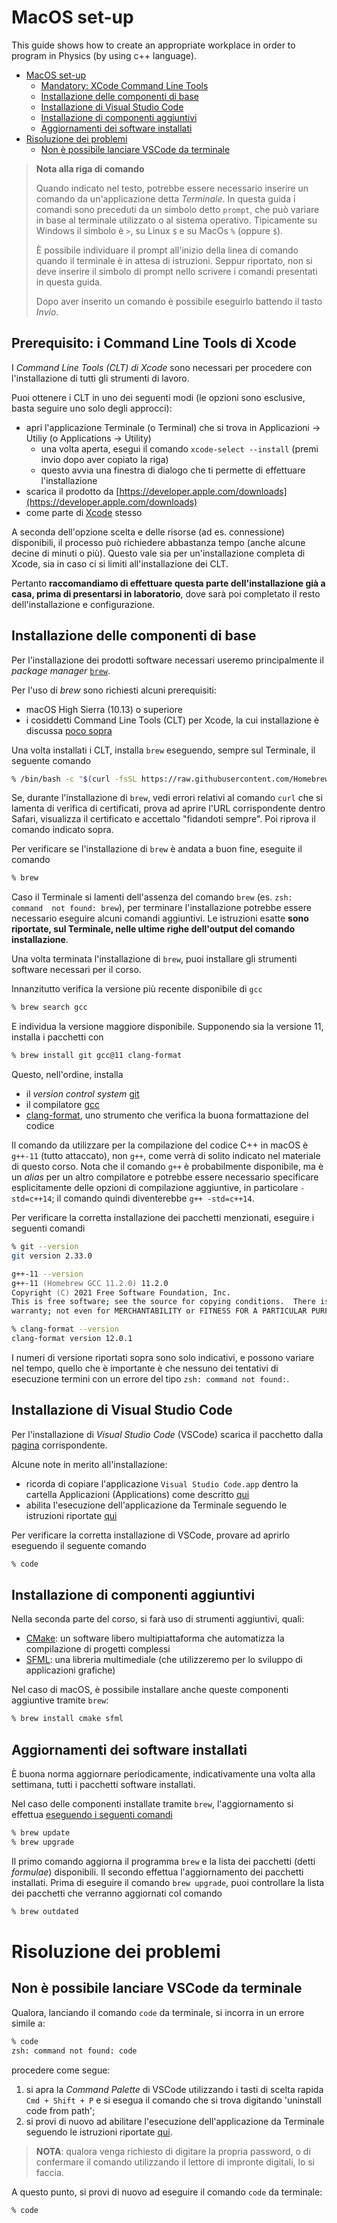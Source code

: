 # MacOS set-up 

This guide shows how to create an appropriate workplace in order to program in Physics (by using c++ language).

- [MacOS set-up](#macos-set-up)
  - [Mandatory: XCode Command Line Tools ](#mandatory-xcode-command-line-tools)
  - [Installazione delle componenti di base](#installazione-delle-componenti-di-base)
  - [Installazione di Visual Studio Code](#installazione-di-visual-studio-code)
  - [Installazione di componenti aggiuntivi](#installazione-di-componenti-aggiuntivi)
  - [Aggiornamenti dei software installati](#aggiornamenti-dei-software-installati)
- [Risoluzione dei problemi](#risoluzione-dei-problemi)
  - [Non è possibile lanciare VSCode da terminale](#non-è-possibile-lanciare-vscode-da-terminale)

> **Nota alla riga di comando**
>
> Quando indicato nel testo, potrebbe essere necessario inserire un comando da un'applicazione detta _Terminale_. In
> questa guida i comandi sono preceduti da un simbolo detto `prompt`, che può variare in base al terminale utilizzato o
> al sistema operativo. Tipicamente su Windows il simbolo è `>`, su Linux `$` e su MacOs `%` (oppure `$`).
>
> È possibile individuare il prompt all'inizio della linea di comando quando il terminale è in attesa di istruzioni.
> Seppur riportato, non si deve inserire il simbolo di prompt nello scrivere i comandi presentati in questa guida.
>
> Dopo aver inserito un comando è possibile eseguirlo battendo il tasto _Invio_.

## Prerequisito: i Command Line Tools di Xcode

I _Command Line Tools (CLT) di Xcode_ sono necessari per procedere con l'installazione di tutti gli strumenti di lavoro.

Puoi ottenere i CLT in uno dei seguenti modi (le opzioni sono esclusive, basta seguire uno solo degli approcci):

- apri l'applicazione Terminale (o Terminal) che si trova in Applicazioni -> Utiliy (o Applications -> Utility)
  - una volta aperta, esegui il comando `xcode-select --install` (premi invio dopo aver copiato la riga)
  - questo avvia una finestra di dialogo che ti permette di effettuare l'installazione
- scarica il prodotto da [https://developer.apple.com/downloads](https://developer.apple.com/downloads)
- come parte di [Xcode](https://itunes.apple.com/us/app/xcode/id497799835) stesso

A seconda dell'opzione scelta e delle risorse (ad es. connessione) disponibili, il processo può richiedere abbastanza
tempo (anche alcune decine di minuti o più). Questo vale sia per un'installazione completa di Xcode, sia in caso ci si
limiti all'installazione dei CLT.

Pertanto __raccomandiamo di effettuare questa parte dell'installazione già a casa, prima di presentarsi in
laboratorio__, dove sarà poi completato il resto dell'installazione e configurazione.

## Installazione delle componenti di base

Per l'installazione dei prodotti software necessari useremo principalmente il _package manager_ [`brew`](https://brew.sh/).

Per l'uso di _brew_ sono richiesti alcuni prerequisiti:

- macOS High Sierra (10.13) o superiore
- i cosiddetti Command Line Tools (CLT) per Xcode, la cui installazione è discussa [poco
  sopra](#prerequisito-i-command-line-tools-di-xcode)

Una volta installati i CLT, installa `brew` eseguendo, sempre sul Terminale, il seguente comando

```zsh
% /bin/bash -c "$(curl -fsSL https://raw.githubusercontent.com/Homebrew/install/master/install.sh)"
```

Se, durante l'installazione di `brew`, vedi errori relativi al comando `curl` che si lamenta di verifica di certificati,
prova ad aprire l'URL corrispondente dentro Safari, visualizza il certificato e accettalo "fidandoti sempre". Poi
riprova il comando indicato sopra.

Per verificare se l'installazione di `brew` è andata a buon fine, eseguite il comando

```zsh
% brew
```

Caso il Terminale si lamenti dell'assenza del comando `brew` (es. `zsh: command 
not found: brew`), per terminare l'installazione potrebbe essere necessario 
eseguire alcuni comandi aggiuntivi. Le istruzioni esatte **sono riportate, sul 
Terminale, nelle ultime righe dell'output del comando installazione**.

Una volta terminata l'installazione di `brew`, puoi installare gli strumenti software necessari per il corso.

Innanzitutto verifica la versione più recente disponibile di `gcc`

```zsh
% brew search gcc
```

E individua la versione maggiore disponibile. Supponendo sia la versione 11, installa i pacchetti con

```zsh
% brew install git gcc@11 clang-format
```

Questo, nell'ordine, installa

- il _version control system_ [git](https://git-scm.com/)
- il compilatore [gcc](https://gcc.gnu.org/)
- [clang-format](https://www.kernel.org/doc/html/latest/translations/it_IT/process/clang-format.html), uno strumento che
  verifica la buona formattazione del codice

Il comando da utilizzare per la compilazione del codice C++ in macOS è `g++-11` (tutto attaccato), non `g++`, come verrà
di solito indicato nel materiale di questo corso. Nota che il comando `g++` è probabilmente disponibile, ma è un _alias_
per un altro compilatore e potrebbe essere necessario specificare esplicitamente delle opzioni di compilazione
aggiuntive, in particolare `-std=c++14`; il comando quindi diventerebbe `g++ -std=c++14`.

Per verificare la corretta installazione dei pacchetti menzionati, eseguire i seguenti comandi

```zsh
% git --version
git version 2.33.0
```

```zsh
g++-11 --version
g++-11 (Homebrew GCC 11.2.0) 11.2.0
Copyright (C) 2021 Free Software Foundation, Inc.
This is free software; see the source for copying conditions.  There is NO
warranty; not even for MERCHANTABILITY or FITNESS FOR A PARTICULAR PURPOSE.
```

```zsh
% clang-format --version
clang-format version 12.0.1
```

I numeri di versione riportati sopra sono solo indicativi, e possono variare nel
tempo, quello che è importante è che nessuno dei tentativi di esecuzione termini
con un errore del tipo `zsh: command not found:`.

## Installazione di Visual Studio Code

Per l'installazione di _Visual Studio Code_ (VSCode) scarica il pacchetto dalla 
[pagina](https://code.visualstudio.com/) corrispondente.

Alcune note in merito all'installazione:

- ricorda di copiare l'applicazione `Visual Studio Code.app` dentro la cartella Applicazioni (Applications) come
  descritto [qui](https://code.visualstudio.com/docs/setup/mac#_installation)
- abilita l'esecuzione dell'applicazione da Terminale seguendo le istruzioni riportate
    [qui](https://code.visualstudio.com/docs/setup/mac#_launching-from-the-command-line) 

Per verificare la corretta installazione di VSCode, provare ad aprirlo eseguendo
il seguente comando

```zsh
% code
```

## Installazione di componenti aggiuntivi

Nella seconda parte del corso, si farà uso di strumenti aggiuntivi, quali:

- [CMake](https://cmake.org/): un software libero multipiattaforma che automatizza la compilazione di progetti complessi
- [SFML](https://www.sfml-dev.org/): una libreria multimediale (che utilizzeremo per lo sviluppo di applicazioni
  grafiche)

Nel caso di macOS, è possibile installare anche queste componenti aggiuntive tramite `brew`:

```zsh
% brew install cmake sfml
```

## Aggiornamenti dei software installati

È buona norma aggiornare periodicamente, indicativamente una volta alla settimana, tutti i pacchetti software
installati.

Nel caso delle componenti installate tramite `brew`, l'aggiornamento si effettua [eseguendo i seguenti
comandi](https://docs.brew.sh/FAQ#how-do-i-update-my-local-packages)

```zsh
% brew update
% brew upgrade
```

Il primo comando aggiorna il programma `brew` e la lista dei pacchetti (detti _formulae_) disponibili. Il secondo
effettua l'aggiornamento dei pacchetti installati. Prima di eseguire il comando `brew upgrade`, puoi controllare la
lista dei pacchetti che verranno aggiornati col comando

```zsh
% brew outdated
```

# Risoluzione dei problemi

## Non è possibile lanciare VSCode da terminale

Qualora, lanciando il comando `code` da terminale, si incorra in un errore simile a:

```zsh
% code
zsh: command not found: code
```

procedere come segue:

1. si apra la _Command Palette_ di VSCode utilizzando i tasti di scelta rapida 
   `Cmd + Shift + P` e si esegua il comando che si trova digitando  'uninstall 
   code from path';
1. si provi di nuovo ad abilitare l'esecuzione dell'applicazione da Terminale 
   seguendo le istruzioni riportate [qui](https://code.visualstudio.com/docs/setup/mac#_launching-from-the-command-line).

> __NOTA__: qualora venga richiesto di digitare la propria password, o di confermare 
> il comando utilizzando il lettore di impronte digitali, lo si faccia.

A questo punto, si provi di nuovo ad eseguire il comando `code` da terminale:

```zsh
% code
```
